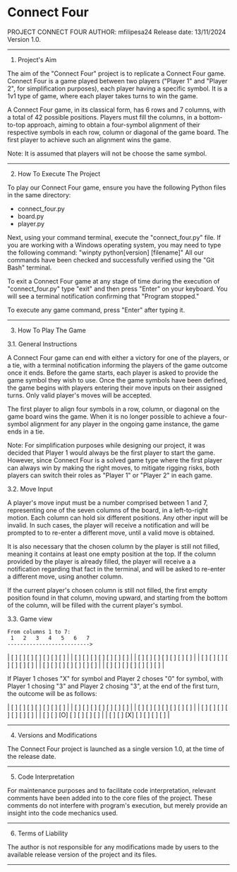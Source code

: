 # Connect Four

PROJECT CONNECT FOUR
AUTHOR: mfilipesa24
Release date: 13/11/2024
Version 1.0.

**************************************************************************************************************************************************
1. Project's Aim

The aim of the "Connect Four" project is to replicate a Connect Four game.
Connect Four is a game played between two players ("Player 1" and "Player 2", for simplification purposes), each player having a specific symbol.
It is a 1v1 type of game, where each player takes turns to win the game.

A Connect Four game, in its classical form, has 6 rows and 7 columns, with a total of 42 possible positions.
Players must fill the columns, in a bottom-to-top approach, aiming to obtain a four-symbol alignment of their respective symbols in each
row, column or diagonal of the game board. The first player to achieve such an alignment wins the game.

Note: It is assumed that players will not be choose the same symbol.

**************************************************************************************************************************************************
2. How To Execute The Project

To play our Connect Four game, ensure you have the following Python files in the same directory:
- connect_four.py
- board.py
- player.py

Next, using your command terminal, execute the "connect_four.py" file.
If you are working with a Windows operating system, you may need to type the following command: "winpty python[version] [filename]"
All our commands have been checked and successfully verified using the "Git Bash" terminal.

To exit a Connect Four game at any stage of time during the execution of "connect_four.py" type "exit" and then press "Enter" on your keyboard. You
will see a terminal notification confirming that "Program stopped."

To execute any game command, press "Enter" after typing it.

**************************************************************************************************************************************************

3. How To Play The Game

  3.1. General Instructions

  A Connect Four game can end with either a victory for one of the players, or a tie, with a terminal notification informing the players of the
  game outcome once it ends. Before the game starts, each player is asked to provide the game symbol they wish to use. Once the game symbols
  have been defined, the game begins with players entering their move inputs on their assigned turns. Only valid player's moves will be accepted.

  The first player to align four symbols in a row, column, or diagonal on the game board wins the game. When it is no longer possible to achieve
  a four-symbol alignment for any player in the ongoing game instance, the game ends in a tie.

  Note: For simplification purposes while designing our project, it was decided that Player 1 would always be the first player to start the game.
  However, since Connect Four is a solved game type where the first player can always win by making the right moves, to mitigate rigging risks,
  both players can switch their roles as "Player 1" or "Player 2" in each game.

  3.2. Move Input

  A player's move input must be a number comprised between 1 and 7, representing one of the seven columns of the board, in a left-to-right motion.
  Each column can hold six different positions. Any other input will be invalid. In such cases, the player will receive a notification and will be
  prompted to to re-enter a different move, until a valid move is obtained.

  It is also necessary that the chosen column by the player is still not filled, meaning it contains at least one empty position at the top. If the
  column provided by the player is already filled, the player will receive a a notification regarding that fact in the terminal, and will be asked
  to re-enter a different move, using another column.

  If the current player's chosen column is still not filled, the first empty position found in that column, moving upward, and starting from the
  bottom of the column, will be filled with the current player's symbol.

  3.3. Game view 

    From columns 1 to 7:
     1   2   3   4   5   6   7
    -------------------------->
  | [ ] [ ] [ ] [ ] [ ] [ ] [ ] |
  | [ ] [ ] [ ] [ ] [ ] [ ] [ ] |
  | [ ] [ ] [ ] [ ] [ ] [ ] [ ] |
  | [ ] [ ] [ ] [ ] [ ] [ ] [ ] |
  | [ ] [ ] [ ] [ ] [ ] [ ] [ ] |
  | [ ] [ ] [ ] [ ] [ ] [ ] [ ] |

  If Player 1 choses "X" for symbol and Player 2 choses "0" for symbol, with Player 1 chosing "3" and Player 2 chosing "3", at the end of the
  first turn, the outcome will be as follows:

  | [ ] [ ] [ ] [ ] [ ] [ ] [ ] |
  | [ ] [ ] [ ] [ ] [ ] [ ] [ ] |
  | [ ] [ ] [ ] [ ] [ ] [ ] [ ] |
  | [ ] [ ] [ ] [ ] [ ] [ ] [ ] |
  | [ ] [ ] [O] [ ] [ ] [ ] [ ] |
  | [ ] [ ] [X] [ ] [ ] [ ] [ ] |


**************************************************************************************************************************************************
4. Versions and Modifications

The Connect Four project is launched as a single version 1.0, at the time of the release date.

**************************************************************************************************************************************************
5. Code Interpretation

For maintenance purposes and to facilitate code interpretation, relevant comments have been added into to the core files of the project.
These comments do not interfere with program's execution, but merely provide an insight into the code mechanics used.

**************************************************************************************************************************************************  
6. Terms of Liability

The author is not responsible for any modifications made by users to the available release version of the project and its files.

**************************************************************************************************************************************************  





